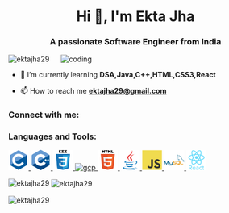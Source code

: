 <h1 align="center">Hi 👋, I'm Ekta Jha</h1>
<h3 align="center">A passionate Software Engineer from India</h3>

<img align="right" alt="coding" src="https://miro.medium.com/v2/resize:fit:1358/1*qdAW1TjCN57h1lbuuzvchg.gif" width="400">

<p align="left"> <img src="https://komarev.com/ghpvc/?username=ektajha29&label=Profile%20views&color=0e75b6&style=flat" alt="ektajha29" /> </p>

- 🌱 I’m currently learning **DSA,Java,C++,HTML,CSS3,React**

- 📫 How to reach me **ektajha29@gmail.com**

<h3 align="left">Connect with me:</h3>
<p align="left">
</p>

<h3 align="left">Languages and Tools:</h3>
<p align="left"> <a href="https://www.cprogramming.com/" target="_blank" rel="noreferrer"> <img src="https://raw.githubusercontent.com/devicons/devicon/master/icons/c/c-original.svg" alt="c" width="40" height="40"/> </a> <a href="https://www.w3schools.com/cpp/" target="_blank" rel="noreferrer"> <img src="https://raw.githubusercontent.com/devicons/devicon/master/icons/cplusplus/cplusplus-original.svg" alt="cplusplus" width="40" height="40"/> </a> <a href="https://www.w3schools.com/css/" target="_blank" rel="noreferrer"> <img src="https://raw.githubusercontent.com/devicons/devicon/master/icons/css3/css3-original-wordmark.svg" alt="css3" width="40" height="40"/> </a> <a href="https://cloud.google.com" target="_blank" rel="noreferrer"> <img src="https://www.vectorlogo.zone/logos/google_cloud/google_cloud-icon.svg" alt="gcp" width="40" height="40"/> </a> <a href="https://www.w3.org/html/" target="_blank" rel="noreferrer"> <img src="https://raw.githubusercontent.com/devicons/devicon/master/icons/html5/html5-original-wordmark.svg" alt="html5" width="40" height="40"/> </a> <a href="https://www.java.com" target="_blank" rel="noreferrer"> <img src="https://raw.githubusercontent.com/devicons/devicon/master/icons/java/java-original.svg" alt="java" width="40" height="40"/> </a> <a href="https://developer.mozilla.org/en-US/docs/Web/JavaScript" target="_blank" rel="noreferrer"> <img src="https://raw.githubusercontent.com/devicons/devicon/master/icons/javascript/javascript-original.svg" alt="javascript" width="40" height="40"/> </a> <a href="https://www.mysql.com/" target="_blank" rel="noreferrer"> <img src="https://raw.githubusercontent.com/devicons/devicon/master/icons/mysql/mysql-original-wordmark.svg" alt="mysql" width="40" height="40"/> </a> <a href="https://reactjs.org/" target="_blank" rel="noreferrer"> <img src="https://raw.githubusercontent.com/devicons/devicon/master/icons/react/react-original-wordmark.svg" alt="react" width="40" height="40"/> </a> </p>


<p><img align="left" src="https://github-readme-stats.vercel.app/api/top-langs?username=ektajha29&show_icons=true&locale=en&layout=compact" alt="ektajha29" /></p>


<p>&nbsp;<img align="center" src="https://github-readme-stats.vercel.app/api?username=ektajha29&show_icons=true&locale=en" alt="ektajha29" /></p>

<p><img align="center" src="https://github-readme-streak-stats.herokuapp.com/?user=ektajha29&" alt="ektajha29" /></p>
